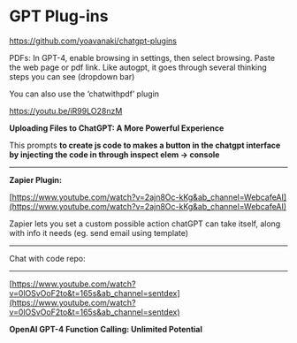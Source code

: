 # GPT Plug-ins

https://github.com/yoavanaki/chatgpt-plugins

PDFs: In GPT-4, enable browsing in settings, then select browsing. Paste the web page or pdf link. Like autogpt, it goes through several thinking steps you can see (dropdown bar) 

You can also use the ‘chatwithpdf’ plugin

https://youtu.be/iR99LO28nzM

**Uploading Files to ChatGPT: A More Powerful Experience**

This prompts **to create js code to makes a button in the chatgpt interface by injecting the code in through inspect elem → console**

---

**Zapier Plugin:**

[https://www.youtube.com/watch?v=2ajn8Oc-kKg&ab_channel=WebcafeAI](https://www.youtube.com/watch?v=2ajn8Oc-kKg&ab_channel=WebcafeAI)

Zapier lets you set a custom possible action chatGPT can take itself, along with info it needs (eg. send email using template)

---

Chat with code repo:

---

[https://www.youtube.com/watch?v=0lOSvOoF2to&t=165s&ab_channel=sentdex](https://www.youtube.com/watch?v=0lOSvOoF2to&t=165s&ab_channel=sentdex)

**OpenAI GPT-4 Function Calling: Unlimited Potential**